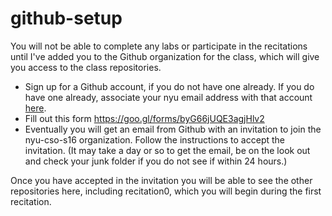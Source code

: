 # github-setup

You will not be able to complete any labs or participate in the recitations until I've added you to the Github organization for the class, which will give you access to the class repositories.

* Sign up for a Github account, if you do not have one already. If you do have one already, associate your nyu email address with that account [here](https://github.com/settings/emails).
* Fill out this form https://goo.gl/forms/byG66jUQE3agjHlv2
* Eventually you will get an email from Github with an invitation to join the nyu-cso-s16 organization. Follow the instructions to accept the invitation. (It may take a day or so to get the email, be on the look out and check your junk folder if you do not see if within 24 hours.)
    
Once you have accepted in the invitation you will be able to see the other repositories here, including recitation0, which you will begin during the first recitation.

